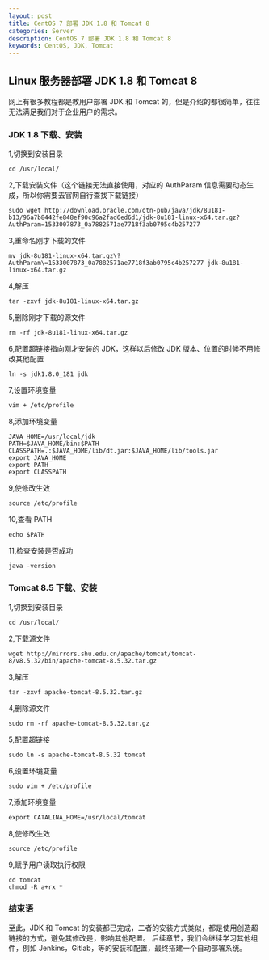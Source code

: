 ```yaml
---
layout: post
title: CentOS 7 部署 JDK 1.8 和 Tomcat 8
categories: Server
description: CentOS 7 部署 JDK 1.8 和 Tomcat 8
keywords: CentOS, JDK, Tomcat
---
```



## Linux 服务器部署 JDK 1.8 和 Tomcat 8

网上有很多教程都是教用户部署 JDK 和 Tomcat 的，但是介绍的都很简单，往往无法满足我们对于企业用户的需求。


### JDK 1.8 下载、安装

1,切换到安装目录
```
cd /usr/local/
```
2,下载安装文件（这个链接无法直接使用，对应的 AuthParam 信息需要动态生成，所以你需要去官网自行查找下载链接）
```
sudo wget http://download.oracle.com/otn-pub/java/jdk/8u181-b13/96a7b8442fe848ef90c96a2fad6ed6d1/jdk-8u181-linux-x64.tar.gz?
AuthParam=1533007873_0a7882571ae7718f3ab0795c4b257277
```

3,重命名刚才下载的文件
```
mv jdk-8u181-linux-x64.tar.gz\?AuthParam\=1533007873_0a7882571ae7718f3ab0795c4b257277 jdk-8u181-linux-x64.tar.gz
```

4,解压
```
tar -zxvf jdk-8u181-linux-x64.tar.gz
```

5,删除刚才下载的源文件
```
rm -rf jdk-8u181-linux-x64.tar.gz
```

6,配置超链接指向刚才安装的 JDK，这样以后修改 JDK 版本、位置的时候不用修改其他配置
```
ln -s jdk1.8.0_181 jdk
```

7,设置环境变量
```
vim + /etc/profile
```

8,添加环境变量
```
JAVA_HOME=/usr/local/jdk
PATH=$JAVA_HOME/bin:$PATH
CLASSPATH=.:$JAVA_HOME/lib/dt.jar:$JAVA_HOME/lib/tools.jar
export JAVA_HOME
export PATH
export CLASSPATH
```

9,使修改生效
```
source /etc/profile
```

10,查看 PATH
```
echo $PATH
```

11,检查安装是否成功
```
java -version
```

### Tomcat 8.5 下载、安装

1,切换到安装目录
```
cd /usr/local/
```

2,下载源文件
```
wget http://mirrors.shu.edu.cn/apache/tomcat/tomcat-8/v8.5.32/bin/apache-tomcat-8.5.32.tar.gz
```

3,解压
```
tar -zxvf apache-tomcat-8.5.32.tar.gz
```

4,删除源文件
```
sudo rm -rf apache-tomcat-8.5.32.tar.gz
```

5,配置超链接
```
sudo ln -s apache-tomcat-8.5.32 tomcat
```

6,设置环境变量
```
sudo vim + /etc/profile
```

7,添加环境变量
```
export CATALINA_HOME=/usr/local/tomcat
```

8,使修改生效
```
source /etc/profile
```

9,赋予用户读取执行权限
```
cd tomcat
chmod -R a+rx *
```


### 结束语
至此，JDK 和 Tomcat 的安装都已完成，二者的安装方式类似，都是使用创造超链接的方式，避免其修改是，影响其他配置。
后续章节，我们会继续学习其他组件，例如 Jenkins，Gitlab，等的安装和配置，最终搭建一个自动部署系统。